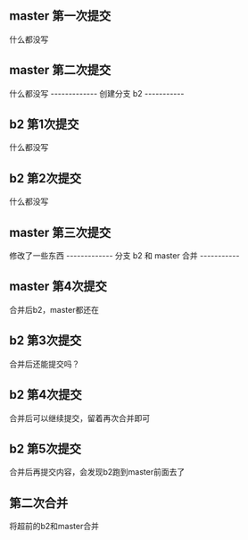 ## master 第一次提交
什么都没写

## master 第二次提交
什么都没写
------------- 创建分支 b2 -----------

## b2 第1次提交
什么都没写
## b2 第2次提交
什么都没写
## master 第三次提交
修改了一些东西
------------- 分支 b2 和 master 合并 -----------
## master 第4次提交
合并后b2，master都还在

## b2 第3次提交
合并后还能提交吗？

## b2 第4次提交
合并后可以继续提交，留着再次合并即可

## b2 第5次提交
合并后再提交内容，会发现b2跑到master前面去了

## 第二次合并
将超前的b2和master合并